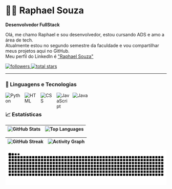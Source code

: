 # 👨‍💻 Raphael Souza

**Desenvolvedor FullStack**

Olá, me chamo Raphael e sou desenvolvedor, estou cursando ADS e amo a área de tech.  
Atualmente estou no segundo semestre da faculdade e vou compartilhar meus projetos aqui no GitHub.  
Meu perfil do LinkedIn é ["Raphael Souza"](https://www.linkedin.com/in/raphael-souza-23ba8b242)

<p align="left">
  <a href="https://github.com/GhostSouza145?tab=followers">
    <img alt="followers" title="Follow me on Github" src="https://custom-icon-badges.demolab.com/github/followers/GhostSouza145?color=236ad3&labelColor=1155ba&style=for-the-badge&logo=github-add&label=seguidores&logoColor=white"/>
  </a>
  <a href="https://github.com/GhostSouza145?tab=repositories">
    <img alt="total stars" title="Total stars on GitHub" src="https://custom-icon-badges.demolab.com/github/stars/GhostSouza145?color=55960c&style=for-the-badge&labelColor=488207&logo=star"/>
  </a>
</p>

---

### 🤖 Linguagens e Tecnologias

<img align="left" alt="Python" title="Python" width="50px" style="padding-right: 10px;" src="https://cdn.jsdelivr.net/gh/devicons/devicon@latest/icons/python/python-original-wordmark.svg"/>
<img align="left" alt="HTML" title="HTML" width="40px" style="padding-right: 10px;" src="https://cdn.jsdelivr.net/gh/devicons/devicon@latest/icons/html5/html5-original.svg"/>
<img align="left" alt="CSS" title="CSS" width="40px" style="padding-right: 10px;" src="https://cdn.jsdelivr.net/gh/devicons/devicon@latest/icons/css3/css3-original.svg"/>
<img align="left" alt="JavaScript" title="JavaScript" width="40px" style="padding-right: 10px;" src="https://cdn.jsdelivr.net/gh/devicons/devicon@latest/icons/javascript/javascript-original.svg"/>
<img align="left" alt="Java" title="Java" width="50px" style="padding-right: 10px;" src="https://cdn.jsdelivr.net/gh/devicons/devicon@latest/icons/java/java-plain-wordmark.svg"/>

<br/><br/>

### 📈 Estatísticas

| ![GitHub Stats](https://github-readme-stats.vercel.app/api?username=GhostSouza145&show_icons=true&theme=tokyonight&include_all_commits=true&cache_seconds=60) | ![Top Languages](https://github-readme-stats.vercel.app/api/top-langs/?username=GhostSouza145&layout=compact&theme=tokyonight&langs_count=5&cache_seconds=60) |
|:----------------------------------------------------------------------------------------------------------------------------:|:----------------------------------------------------------------------------------------------------------------------------:|

| ![GitHub Streak](https://streak-stats.demolab.com?user=GhostSouza145&theme=tokyonight&date_format=j%20M%5B%20Y%5D) | ![Activity Graph](https://github-readme-activity-graph.vercel.app/graph?username=GhostSouza145&theme=tokyo-night&area=true&hide_border=true) |
|:----------------------------------------------------------------------------------------------------------------------------:|:----------------------------------------------------------------------------------------------------------------------------:|

<p align="center">
  <picture>
    <source media="(prefers-color-scheme: dark)" srcset="https://raw.githubusercontent.com/GhostSouza145/GhostSouza145/output/github-contribution-grid-snake-dark.svg">
    <source media="(prefers-color-scheme: light)" srcset="https://raw.githubusercontent.com/GhostSouza145/GhostSouza145/output/github-contribution-grid-snake-dark.svg">
    <img alt="github contribution grid snake animation" src="https://raw.githubusercontent.com/GhostSouza145/GhostSouza145/output/github-contribution-grid-snake.svg">
  </picture>
</p>

<br><br>

